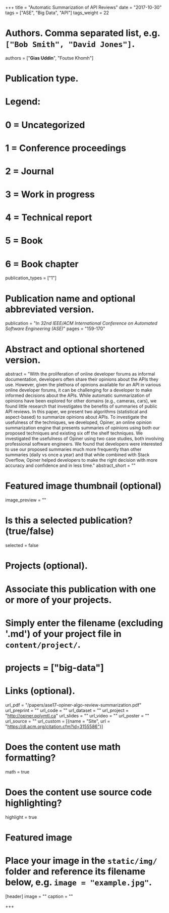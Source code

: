 +++
title = "Automatic Summarization of API Reviews"
date = "2017-10-30"
tags = ["ASE", "Big Data", "API"]
tags_weight = 22
# Authors. Comma separated list, e.g. `["Bob Smith", "David Jones"]`.
authors = ["**Gias Uddin**", "Foutse Khomh"]

# Publication type.
# Legend:
# 0 = Uncategorized
# 1 = Conference proceedings
# 2 = Journal
# 3 = Work in progress
# 4 = Technical report
# 5 = Book
# 6 = Book chapter
publication_types = ["1"]

# Publication name and optional abbreviated version.
publication = "In *32nd IEEE/ACM International Conference on Automated Software Engineering (ASE)*"
pages = "159-170"


# Abstract and optional shortened version.
abstract = "With the proliferation of online developer forums as informal documentation, developers often share their opinions about the APIs they use. However, given the plethora of opinions available for an API in various online developer forums, it can be challenging for a developer to make informed decisions about the APIs. While automatic summarization of opinions have been explored for other domains (e.g., cameras, cars), we found little research that investigates the benefits of summaries of public API reviews. In this paper, we present two algorithms (statistical and aspect-based) to summarize opinions about APIs. To investigate the usefulness of the techniques, we developed, Opiner, an online opinion summarization engine that presents summaries of opinions using both our proposed techniques and existing six off the shelf techniques. We investigated the usefulness of Opiner using two case studies, both involving professional software engineers. We found that developers were interested to use our proposed summaries much more frequently than other summaries (daily vs once a year) and that while combined with Stack Overflow, Opiner helped developers to make the right decision with more accuracy and confidence and in less time."
abstract_short = ""

# Featured image thumbnail (optional)
image_preview = ""

# Is this a selected publication? (true/false)
selected = false

# Projects (optional).
#   Associate this publication with one or more of your projects.
#   Simply enter the filename (excluding '.md') of your project file in `content/project/`.
# projects = ["big-data"]


# Links (optional).
url_pdf = "/papers/ase17-opiner-algo-review-summarization.pdf"
url_preprint = ""
url_code = ""
url_dataset = ""
url_project = "http://opiner.polymtl.ca"
url_slides = ""
url_video = ""
url_poster = ""
url_source = ""
url_custom = [{name = "Site", url = "https://dl.acm.org/citation.cfm?id=3155586"}]

# Does the content use math formatting?
math = true

# Does the content use source code highlighting?
highlight = true

# Featured image
# Place your image in the `static/img/` folder and reference its filename below, e.g. `image = "example.jpg"`.
[header]
image = ""
caption = ""

+++


